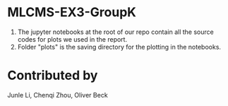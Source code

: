 # MLCMS-EX3-GroupK
1. The jupyter notebooks at the root of our repo contain all the source codes for plots we used in the report.
2. Folder "plots" is the saving directory for the plotting in the notebooks.

# Contributed by 
Junle Li, Chenqi Zhou, Oliver Beck